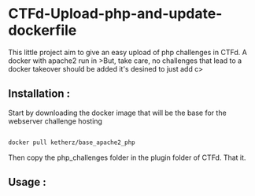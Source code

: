 # CTFd-Upload-php-and-update-dockerfile

This little project aim to give an easy upload of php challenges in CTFd. A docker with apache2 run in >But, take care, no challenges that lead to a docker takeover should be added it's desined to just add c>
## Installation :

Start by downloading the docker image that will be the base for the webserver challenge hosting

```bash

docker pull ketherz/base_apache2_php

```
Then copy the php_challenges folder in the plugin folder of CTFd. That it.

## Usage :
